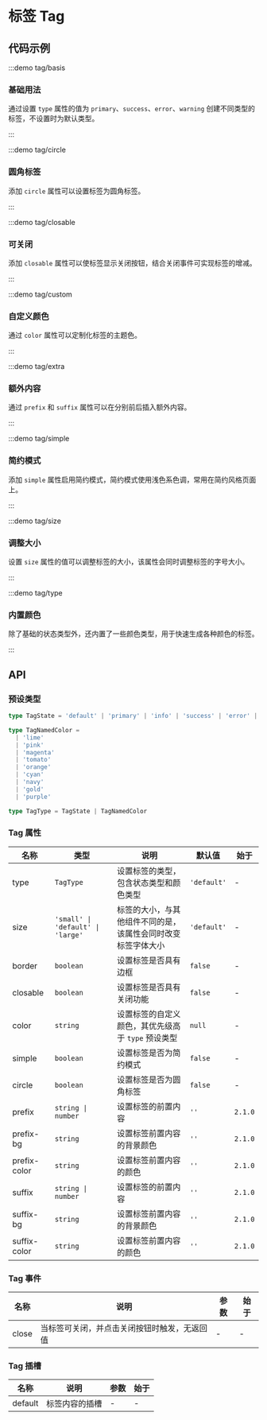 # 标签 Tag

## 代码示例

:::demo tag/basis

### 基础用法

通过设置 `type` 属性的值为 `primary`、`success`、`error`、`warning` 创建不同类型的标签，不设置时为默认类型。

:::

:::demo tag/circle

### 圆角标签

添加 `circle` 属性可以设置标签为圆角标签。

:::

:::demo tag/closable

### 可关闭

添加 `closable` 属性可以使标签显示关闭按钮，结合关闭事件可实现标签的增减。

:::

:::demo tag/custom

### 自定义颜色

通过 `color` 属性可以定制化标签的主题色。

:::

:::demo tag/extra

### 额外内容

通过 `prefix` 和 `suffix` 属性可以在分别前后插入额外内容。

:::

:::demo tag/simple

### 简约模式

添加 `simple` 属性启用简约模式，简约模式使用浅色系色调，常用在简约风格页面上。

:::

:::demo tag/size

### 调整大小

设置 `size` 属性的值可以调整标签的大小，该属性会同时调整标签的字号大小。

:::

:::demo tag/type

### 内置颜色

除了基础的状态类型外，还内置了一些颜色类型，用于快速生成各种颜色的标签。

:::

## API

### 预设类型

```ts
type TagState = 'default' | 'primary' | 'info' | 'success' | 'error' | 'warning'

type TagNamedColor =
  | 'lime'
  | 'pink'
  | 'magenta'
  | 'tomato'
  | 'orange'
  | 'cyan'
  | 'navy'
  | 'gold'
  | 'purple'

type TagType = TagState | TagNamedColor
```

### Tag 属性

| 名称         | 类型                              | 说明                                                         | 默认值      | 始于    |
| ------------ | --------------------------------- | ------------------------------------------------------------ | ----------- | ------- |
| type         | `TagType`                         | 设置标签的类型，包含状态类型和颜色类型                       | `'default'` | -       |
| size         | `'small' \| 'default' \| 'large'` | 标签的大小，与其他组件不同的是，该属性会同时改变标签字体大小 | `'default'` | -       |
| border       | `boolean`                         | 设置标签是否具有边框                                         | `false`     | -       |
| closable     | `boolean`                         | 设置标签是否具有关闭功能                                     | `false`     | -       |
| color        | `string`                          | 设置标签的自定义颜色，其优先级高于 `type` 预设类型           | `null`      | -       |
| simple       | `boolean`                         | 设置标签是否为简约模式                                       | `false`     | -       |
| circle       | `boolean`                         | 设置标签是否为圆角标签                                       | `false`     | -       |
| prefix       | `string \| number`                | 设置标签的前置内容                                           | `''`        | `2.1.0` |
| prefix-bg    | `string`                          | 设置标签前置内容的背景颜色                                   | `''`        | `2.1.0` |
| prefix-color | `string`                          | 设置标签前置内容的颜色                                       | `''`        | `2.1.0` |
| suffix       | `string \| number`                | 设置标签的前置内容                                           | `''`        | `2.1.0` |
| suffix-bg    | `string`                          | 设置标签前置内容的背景颜色                                   | `''`        | `2.1.0` |
| suffix-color | `string`                          | 设置标签前置内容的颜色                                       | `''`        | `2.1.0` |

### Tag 事件

| 名称  | 说明                                         | 参数 | 始于 |
| ----- | -------------------------------------------- | ---- | ---- |
| close | 当标签可关闭，并点击关闭按钮时触发，无返回值 | -    | -    |

### Tag 插槽

| 名称    | 说明           | 参数 | 始于 |
| ------- | -------------- | ---- | ---- |
| default | 标签内容的插槽 | -    | -    |
